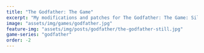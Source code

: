```yaml
---
title: "The Godfather: The Game"
excerpt: "My modifications and patches for The Godfather: The Game: SilentPatch."
image: "assets/img/games/godfather.jpg"
feature-img: "assets/img/posts/godfather/the-godfather-still.jpg"
game-series: "godfather"
order: -2
---
```

